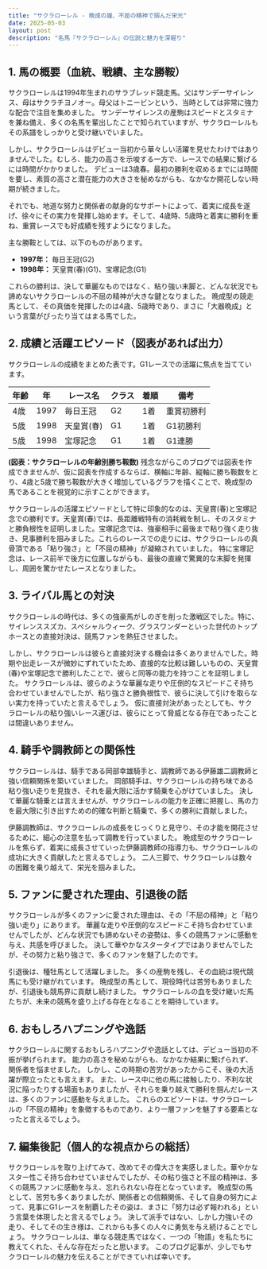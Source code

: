 ```yaml
---
title: "サクラローレル - 晩成の雄、不屈の精神で掴んだ栄光"
date: 2025-05-03
layout: post
description: "名馬『サクラローレル』の伝説と魅力を深堀り"
---
```


## 1. 馬の概要（血統、戦績、主な勝鞍）

サクラローレルは1994年生まれのサラブレッド競走馬。父はサンデーサイレンス、母はサクラチヨノオー。母父はトニービンという、当時としては非常に強力な配合で注目を集めました。  サンデーサイレンスの産駒はスピードとスタミナを兼ね備え、多くの名馬を輩出したことで知られていますが、サクラローレルもその系譜をしっかりと受け継いでいました。

しかし、サクラローレルはデビュー当初から華々しい活躍を見せたわけではありませんでした。むしろ、能力の高さを示唆する一方で、レースでの結果に繋げるには時間がかかりました。  デビューは3歳春。最初の勝利を収めるまでには時間を要し、素質の高さと潜在能力の大きさを秘めながらも、なかなか開花しない時期が続きました。

それでも、地道な努力と関係者の献身的なサポートによって、着実に成長を遂げ、徐々にその実力を発揮し始めます。そして、4歳時、5歳時と着実に勝利を重ね、重賞レースでも好成績を残すようになりました。

主な勝鞍としては、以下のものがあります。

* **1997年：**  毎日王冠(G2)
* **1998年：**  天皇賞(春)(G1)、宝塚記念(G1)


これらの勝利は、決して華麗なものではなく、粘り強い末脚と、どんな状況でも諦めないサクラローレルの不屈の精神が大きな鍵となりました。  晩成型の競走馬として、その真価を発揮したのは4歳、5歳時であり、まさに「大器晩成」という言葉がぴったり当てはまる馬でした。


## 2. 成績と活躍エピソード（図表があれば出力）

サクラローレルの成績をまとめた表です。G1レースでの活躍に焦点を当てています。

| 年齢 | 年 | レース名          | クラス | 着順 | 備考                               |
|-----|---|-------------------|-------|-----|------------------------------------|
| 4歳 | 1997 | 毎日王冠          | G2    | 1着 | 重賞初勝利                           |
| 5歳 | 1998 | 天皇賞(春)        | G1    | 1着 | G1初勝利                           |
| 5歳 | 1998 | 宝塚記念          | G1    | 1着 | G1連勝                               |


**(図表：サクラローレルの年齢別勝ち鞍数)**  残念ながらこのブログでは図表を作成できませんが、仮に図表を作成するならば、横軸に年齢、縦軸に勝ち鞍数をとり、4歳と5歳で勝ち鞍数が大きく増加しているグラフを描くことで、晩成型の馬であることを視覚的に示すことができます。


サクラローレルの活躍エピソードとして特に印象的なのは、天皇賞(春)と宝塚記念での勝利です。天皇賞(春)では、長距離戦特有の消耗戦を制し、そのスタミナと勝負根性を証明しました。宝塚記念では、強豪相手に最後まで粘り強く走り抜き、見事勝利を掴みました。これらのレースでの走りには、サクラローレルの真骨頂である「粘り強さ」と「不屈の精神」が凝縮されていました。  特に宝塚記念は、レース前半で後方に位置しながらも、最後の直線で驚異的な末脚を発揮し、周囲を驚かせたレースとなりました。


## 3. ライバル馬との対決

サクラローレルの時代は、多くの強豪馬がしのぎを削った激戦区でした。特に、サイレンススズカ、スペシャルウィーク、グラスワンダーといった世代のトップホースとの直接対決は、競馬ファンを熱狂させました。

しかし、サクラローレルは彼らと直接対決する機会は多くありませんでした。時期や出走レースが微妙にずれていたため、直接的な比較は難しいものの、天皇賞(春)や宝塚記念で勝利したことで、彼らと同等の能力を持つことを証明しました。  サクラローレルは、彼らのような華麗な走りや圧倒的なスピードこそ持ち合わせていませんでしたが、粘り強さと勝負根性で、彼らに決して引けを取らない実力を持っていたと言えるでしょう。  仮に直接対決があったとしても、サクラローレルの粘り強いレース運びは、彼らにとって脅威となる存在であったことは間違いありません。


## 4. 騎手や調教師との関係性

サクラローレルは、騎手である岡部幸雄騎手と、調教師である伊藤雄二調教師と強い信頼関係を築いていました。  岡部騎手は、サクラローレルの持ち味である粘り強い走りを見抜き、それを最大限に活かす騎乗を心がけていました。  決して華麗な騎乗とは言えませんが、サクラローレルの能力を正確に把握し、馬の力を最大限に引き出すための的確な判断と騎乗で、多くの勝利に貢献しました。

伊藤調教師は、サクラローレルの成長をじっくりと見守り、その才能を開花させるために、細心の注意を払って調教を行っていました。  晩成型のサクラローレルを焦らず、着実に成長させていった伊藤調教師の指導力も、サクラローレルの成功に大きく貢献したと言えるでしょう。  二人三脚で、サクラローレルは数々の困難を乗り越えて、栄光を掴みました。


## 5. ファンに愛された理由、引退後の話

サクラローレルが多くのファンに愛された理由は、その「不屈の精神」と「粘り強い走り」にあります。  華麗な走りや圧倒的なスピードこそ持ち合わせていませんでしたが、どんな状況でも諦めないその姿勢は、多くの競馬ファンに感動を与え、共感を呼びました。  決して華やかなスタータイプではありませんでしたが、その努力と粘り強さで、多くのファンを魅了したのです。

引退後は、種牡馬として活躍しました。  多くの産駒を残し、その血統は現代競馬にも受け継がれています。  晩成型の馬として、現役時代は苦労もありましたが、引退後も競馬界に貢献し続けました。  サクラローレルの血を受け継いだ馬たちが、未来の競馬を盛り上げる存在となることを期待しています。


## 6. おもしろハプニングや逸話

サクラローレルに関するおもしろハプニングや逸話としては、デビュー当初の不振が挙げられます。  能力の高さを秘めながらも、なかなか結果に繋げられず、関係者を悩ませました。  しかし、この時期の苦労があったからこそ、後の大活躍が際立ったとも言えます。  また、レース中に他の馬に接触したり、不利な状況に陥ったりする場面もありましたが、それらを乗り越えて勝利を掴んだレースは、多くのファンに感動を与えました。  これらのエピソードは、サクラローレルの「不屈の精神」を象徴するものであり、より一層ファンを魅了する要素となったと言えるでしょう。


## 7. 編集後記（個人的な視点からの総括）

サクラローレルを取り上げてみて、改めてその偉大さを実感しました。華やかなスター性こそ持ち合わせていませんでしたが、その粘り強さと不屈の精神は、多くの競馬ファンに感動を与え、忘れられない存在となっています。  晩成型の馬として、苦労も多くありましたが、関係者との信頼関係、そして自身の努力によって、見事にG1レースを制覇したその姿は、まさに「努力は必ず報われる」という言葉を体現したと言えるでしょう。  決して派手ではない、しかし力強いその走り、そしてその生き様は、これからも多くの人々に勇気を与え続けることでしょう。  サクラローレルは、単なる競走馬ではなく、一つの「物語」を私たちに教えてくれた、そんな存在だったと思います。  このブログ記事が、少しでもサクラローレルの魅力を伝えることができていれば幸いです。
